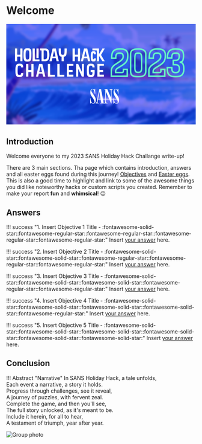 # Welcome

![Group photo](./img/misc/logo.png)

## Introduction

Welcome everyone to my 2023 SANS Holiday Hack Challange write-up!

There are 3 main sections. Tha page which contains introduction, answers and all easter eggs found during this journey! [Objectives](./objectives/o1.md) and [Easter eggs](./easter_eggs.md). This is also a good time to highlight and link to some of the awesome things you did like noteworthy hacks or custom scripts you created. Remember to make your report **fun** and **whimsical**! :wink:


## Answers

!!! success "1. Insert Objective 1 Title - :fontawesome-solid-star::fontawesome-regular-star::fontawesome-regular-star::fontawesome-regular-star::fontawesome-regular-star:"
    Insert [your answer](./objectives/o1.md) here.

!!! success "2. Insert Objective 2 Title - :fontawesome-solid-star::fontawesome-solid-star::fontawesome-regular-star::fontawesome-regular-star::fontawesome-regular-star:"
    Insert [your answer](./objectives/o2.md) here.

!!! success "3. Insert Objective 3 Title - :fontawesome-solid-star::fontawesome-solid-star::fontawesome-solid-star::fontawesome-regular-star::fontawesome-regular-star:"
    Insert [your answer](./objectives/o3.md) here.

!!! success "4. Insert Objective 4 Title - :fontawesome-solid-star::fontawesome-solid-star::fontawesome-solid-star::fontawesome-solid-star::fontawesome-regular-star:"
    Insert [your answer](./objectives/o4.md) here.

!!! success "5. Insert Objective 5 Title - :fontawesome-solid-star::fontawesome-solid-star::fontawesome-solid-star::fontawesome-solid-star::fontawesome-solid-star::fontawesome-solid-star:"
    Insert [your answer](./objectives/o5.md) here.

## Conclusion

!!! Abstract "Narrative"
    In SANS Holiday Hack, a tale unfolds,<br/>
    Each event a narrative, a story it holds.<br/>
    Progress through challenges, see it reveal,<br/>
    A journey of puzzles, with fervent zeal.<br/>
    Complete the game, and then you'll see,<br/>
    The full story unlocked, as it's meant to be.<br/>
    Include it herein, for all to hear,<br/>
    A testament of triumph, year after year.

![Group photo](./img/misc/group_photo.png)
